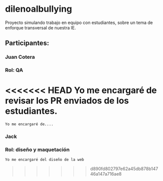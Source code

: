 # dilenoalbullying
Proyecto simulando trabajo en equipo con estudiantes, sobre un tema de enforque transversal de nuestra IE.

## Participantes:

### Juan Cotera
### Rol: QA
<<<<<<< HEAD
    Yo me encargaré de revisar los PR enviados de los estudiantes.
=======
    Yo me encargaré de....

### Jack
### Rol: diseño y maquetación
    Yo me encargaré del diseño de la web
>>>>>>> d890fd802797e62a45db878b14746a147a716ae8

